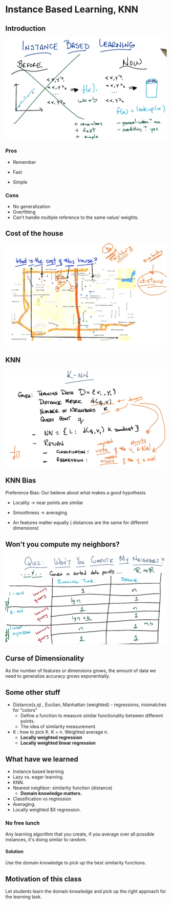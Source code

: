 # Instance Based Learning, KNN

## Introduction

![SL4_instance_based_Learning_intro.png](../images/SL4_instance_based_Learning_intro.png)

### Pros

* Remember

* Fast
* Simple

### Cons

* No generalization
* Overfitting
* Can't handle multiple reference to the same value/ weights.

## Cost of the house

![SL4_KNN_definition.png](../images/SL4_KNN_definition.png)

## KNN

![SL4_KNN_definition_formal.png](../images/SL4_KNN_definition_formal.png)

## KNN Bias

Preference Bias: Our believe about what makes a good hypothesis

* Locality -> near points are similar

* Smoothness -> averaging

* An features matter equally ( distances are the same for different dimensions)

## Won't you compute my neighbors?

![SL4_KNN_calculation_time.png](../images/SL4_KNN_calculation_time.png)

## Curse of Dimensionality

As the number of features or dimensions grows, the amount of data we need to generalize accuracy grows exponentially.

## Some other stuff

* Distance(x,q) , Euclian, Manhattan (weighted) - regressions, mismatches for "colors"
  * Define a function to measure similar functionality between different points.
  * The idea of similarity measurement.
* K : how to pick K. K = n. Weighted average n.
  * **Locally weighted regression**
  * **Locally weighted linear regression**

## What have we learned

* Instance based learning
* Lazy vs. eager learning.
* KNN.
* Nearest neighbor: similarity function (distance)
  * **Domain knowledge matters.**
* Classification vs regression
* Averaging.
* Locally weighted $X regression.

### No free lunch

Any learning algorithm that you create, if you average over all possible instances, it's doing similar to random.

#### Solution

Use the domain knowledge to pick up the best similarity functions.

## Motivation of this class

Let students learn the domain knowledge and pick up the right approach for the learning task.
